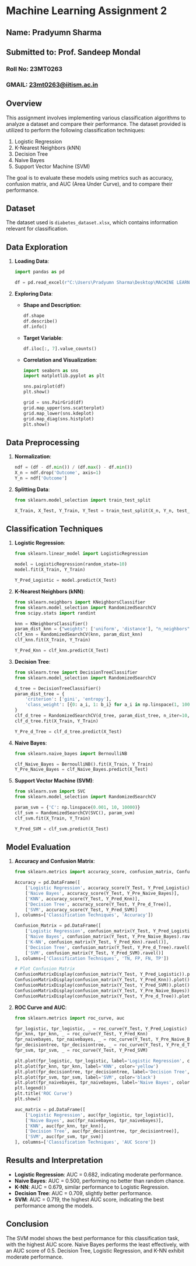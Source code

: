 
# Machine Learning Assignment 2

## Name: Pradyumn Sharma  
## Submitted to: Prof. Sandeep Mondal  
### Roll No: 23MT0263  
### GMAIL: 23mt0263@iitism.ac.in

## Overview

This assignment involves implementing various classification algorithms to analyze a dataset and compare their performance. The dataset provided is utilized to perform the following classification techniques:

1. Logistic Regression
2. K-Nearest Neighbors (kNN)
3. Decision Tree
4. Naive Bayes
5. Support Vector Machine (SVM)

The goal is to evaluate these models using metrics such as accuracy, confusion matrix, and AUC (Area Under Curve), and to compare their performance.

## Dataset

The dataset used is `diabetes_dataset.xlsx`, which contains information relevant for classification.

## Data Exploration

1. **Loading Data**:  
   ```python
   import pandas as pd
   
   df = pd.read_excel(r"C:\Users\Pradyumn Sharma\Desktop\MACHINE LEARNING ASSIGNMENT\ASSIGNMENT 1\assi1dia\diabetes_dataset.xlsx")
   ```

2. **Exploring Data**:  
   - **Shape and Description**:
     ```python
     df.shape
     df.describe()
     df.info()
     ```
   - **Target Variable**:
     ```python
     df.iloc[:, 7].value_counts()
     ```
   - **Correlation and Visualization**:
     ```python
     import seaborn as sns
     import matplotlib.pyplot as plt
     
     sns.pairplot(df)
     plt.show()
     
     grid = sns.PairGrid(df)
     grid.map_upper(sns.scatterplot)
     grid.map_lower(sns.kdeplot)
     grid.map_diag(sns.histplot)
     plt.show()
     ```

## Data Preprocessing

1. **Normalization**:
   ```python
   ndf = (df - df.min()) / (df.max() - df.min())
   X_n = ndf.drop('Outcome', axis=1)
   Y_n = ndf['Outcome']
   ```

2. **Splitting Data**:
   ```python
   from sklearn.model_selection import train_test_split
   
   X_Train, X_Test, Y_Train, Y_Test = train_test_split(X_n, Y_n, test_size=0.2, random_state=10)
   ```

## Classification Techniques

1. **Logistic Regression**:
   ```python
   from sklearn.linear_model import LogisticRegression
   
   model = LogisticRegression(random_state=10)
   model.fit(X_Train, Y_Train)
   
   Y_Pred_Logistic = model.predict(X_Test)
   ```

2. **K-Nearest Neighbors (kNN)**:
   ```python
   from sklearn.neighbors import KNeighborsClassifier
   from sklearn.model_selection import RandomizedSearchCV
   from scipy.stats import randint
   
   knn = KNeighborsClassifier()
   param_dist_knn = {"weights": ['uniform', 'distance'], "n_neighbors": randint(1, 10), "p": [2, 1]}
   clf_knn = RandomizedSearchCV(knn, param_dist_knn)
   clf_knn.fit(X_Train, Y_Train)
   
   Y_Pred_Knn = clf_knn.predict(X_Test)
   ```

3. **Decision Tree**:
   ```python
   from sklearn.tree import DecisionTreeClassifier
   from sklearn.model_selection import RandomizedSearchCV
   
   d_tree = DecisionTreeClassifier()
   param_dist_tree = {
       'criterion': ['gini', 'entropy'],
       'class_weight': [{0: a_i, 1: b_i} for a_i in np.linspace(1, 1000, 10) for b_i in np.linspace(1, 1000, 10)]
   }
   clf_d_tree = RandomizedSearchCV(d_tree, param_dist_tree, n_iter=10, random_state=42)
   clf_d_tree.fit(X_Train, Y_Train)
   
   Y_Pre_d_Tree = clf_d_tree.predict(X_Test)
   ```

4. **Naive Bayes**:
   ```python
   from sklearn.naive_bayes import BernoulliNB
   
   clf_Naive_Bayes = BernoulliNB().fit(X_Train, Y_Train)
   Y_Pre_Naive_Bayes = clf_Naive_Bayes.predict(X_Test)
   ```

5. **Support Vector Machine (SVM)**:
   ```python
   from sklearn.svm import SVC
   from sklearn.model_selection import RandomizedSearchCV
   
   param_svm = {'C': np.linspace(0.001, 10, 10000)}
   clf_svm = RandomizedSearchCV(SVC(), param_svm)
   clf_svm.fit(X_Train, Y_Train)
   
   Y_Pred_SVM = clf_svm.predict(X_Test)
   ```

## Model Evaluation

1. **Accuracy and Confusion Matrix**:
   ```python
   from sklearn.metrics import accuracy_score, confusion_matrix, ConfusionMatrixDisplay
   
   Accuracy = pd.DataFrame([
       ['Logistic Regression', accuracy_score(Y_Test, Y_Pred_Logistic)],
       ['Naive Bayes', accuracy_score(Y_Test, Y_Pre_Naive_Bayes)],
       ['KNN', accuracy_score(Y_Test, Y_Pred_Knn)],
       ['Decision Tree', accuracy_score(Y_Test, Y_Pre_d_Tree)],
       ['SVM', accuracy_score(Y_Test, Y_Pred_SVM)]
   ], columns=['Classification Techniques', 'Accuracy'])
   
   Confusion_Matrix = pd.DataFrame([
       ['Logistic Regression', confusion_matrix(Y_Test, Y_Pred_Logistic).ravel()],
       ['Naive Bayes', confusion_matrix(Y_Test, Y_Pre_Naive_Bayes).ravel()],
       ['K-NN', confusion_matrix(Y_Test, Y_Pred_Knn).ravel()],
       ['Decision Tree', confusion_matrix(Y_Test, Y_Pre_d_Tree).ravel()],
       ['SVM', confusion_matrix(Y_Test, Y_Pred_SVM).ravel()]
   ], columns=['Classification Techniques', 'TN, FP, FN, TP'])
   
   # Plot Confusion Matrix
   ConfusionMatrixDisplay(confusion_matrix(Y_Test, Y_Pred_Logistic)).plot()
   ConfusionMatrixDisplay(confusion_matrix(Y_Test, Y_Pred_Knn)).plot()
   ConfusionMatrixDisplay(confusion_matrix(Y_Test, Y_Pred_SVM)).plot()
   ConfusionMatrixDisplay(confusion_matrix(Y_Test, Y_Pre_Naive_Bayes)).plot()
   ConfusionMatrixDisplay(confusion_matrix(Y_Test, Y_Pre_d_Tree)).plot()
   ```

2. **ROC Curve and AUC**:
   ```python
   from sklearn.metrics import roc_curve, auc
   
   fpr_logistic, tpr_logistic, _ = roc_curve(Y_Test, Y_Pred_Logistic)
   fpr_knn, tpr_knn, _ = roc_curve(Y_Test, Y_Pred_Knn)
   fpr_naivebayes, tpr_naivebayes, _ = roc_curve(Y_Test, Y_Pre_Naive_Bayes)
   fpr_decisiontree, tpr_decisiontree, _ = roc_curve(Y_Test, Y_Pre_d_Tree)
   fpr_svm, tpr_svm, _ = roc_curve(Y_Test, Y_Pred_SVM)
   
   plt.plot(fpr_logistic, tpr_logistic, label='Logistic Regression', color='grey')
   plt.plot(fpr_knn, tpr_knn, label='KNN', color='yellow')
   plt.plot(fpr_decisiontree, tpr_decisiontree, label='Decision Tree', color='green')
   plt.plot(fpr_svm, tpr_svm, label='SVM', color='black')
   plt.plot(fpr_naivebayes, tpr_naivebayes, label='Naive Bayes', color='pink')
   plt.legend()
   plt.title('ROC Curve')
   plt.show()
   
   auc_matrix = pd.DataFrame([
       ['Logistic Regression', auc(fpr_logistic, tpr_logistic)],
       ['Naive Bayes', auc(fpr_naivebayes, tpr_naivebayes)],
       ['KNN', auc(fpr_knn, tpr_knn)],
       ['Decision Tree', auc(fpr_decisiontree, tpr_decisiontree)],
       ['SVM', auc(fpr_svm, tpr_svm)]
   ], columns=['Classification Techniques', 'AUC Score'])
   ```

## Results and Interpretation

- **Logistic Regression**: AUC = 0.682, indicating moderate performance.
- **Naive Bayes**: AUC = 0.500, performing no better than random chance.
- **K-NN**: AUC = 0.679, similar performance to Logistic Regression.
- **Decision Tree**: AUC = 0.709, slightly better performance.
- **SVM**: AUC = 0.719, the highest AUC score, indicating the best performance among the models.

## Conclusion

The SVM model shows the best performance for this classification task, with the highest AUC score. Naive Bayes performs the least effectively, with an AUC score of 0.5. Decision Tree, Logistic Regression, and K-NN exhibit moderate performance.
